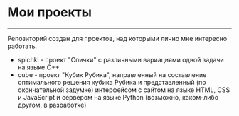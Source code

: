# Мои проекты
- - - - - -
Репозиторий создан для проектов, над которыми лично мне интересно работать.  
* spichki - проект "Спички" с различными вариациями одной задачи на языке C++  
* cube - проект "Кубик Рубика", направленный на составление оптимального решения кубика Рубика и представленный (по окончательной задумке) интерфейсом с сайтом на языке HTML, CSS и JavaScript и сервером  на языке Python (возможно, каком-либо другом, в разработке)